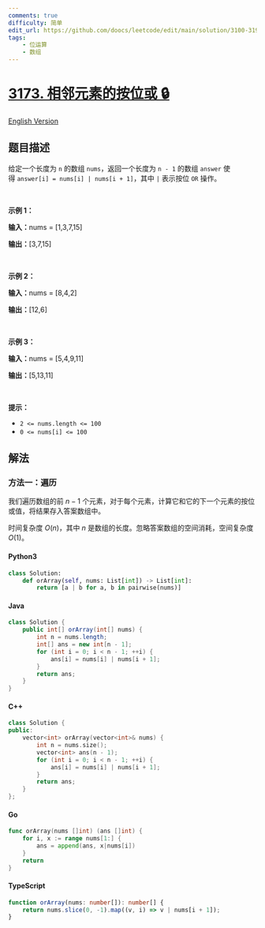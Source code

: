 ```yaml
---
comments: true
difficulty: 简单
edit_url: https://github.com/doocs/leetcode/edit/main/solution/3100-3199/3173.Bitwise%20OR%20of%20Adjacent%20Elements/README.md
tags:
    - 位运算
    - 数组
---
```


<!-- problem:start -->

# [3173. 相邻元素的按位或 🔒](https://leetcode.cn/problems/bitwise-or-of-adjacent-elements)

[English Version](/solution/3100-3199/3173.Bitwise%20OR%20of%20Adjacent%20Elements/README_EN.md)

## 题目描述

<!-- description:start -->

<p>给定一个长度为 <code>n</code>&nbsp;的数组&nbsp;<code>nums</code>，返回一个长度为 <code>n - 1</code>&nbsp;的数组&nbsp;<code>answer</code>&nbsp;使得&nbsp;<code>answer[i] = nums[i] | nums[i + 1]</code>，其中&nbsp;<code>|</code>&nbsp;表示按位&nbsp;<code>OR</code>&nbsp;操作。</p>

<p>&nbsp;</p>

<p><strong class="example">示例 1：</strong></p>

<div class="example-block">
<p><strong>输入：</strong><span class="example-io">nums = [1,3,7,15]</span></p>

<p><strong>输出：</strong><span class="example-io">[3,7,15]</span></p>

<p>&nbsp;</p>
</div>

<p><strong class="example">示例 2：</strong></p>

<div class="example-block">
<p><strong>输入：</strong><span class="example-io">nums = [8,4,2]</span></p>

<p><strong>输出：</strong><span class="example-io">[12,6]</span></p>

<p>&nbsp;</p>
</div>

<p><strong class="example">示例 3：</strong></p>

<div class="example-block">
<p><strong>输入：</strong><span class="example-io">nums = [5,4,9,11]</span></p>

<p><strong>输出：</strong><span class="example-io">[5,13,11]</span></p>
</div>

<p>&nbsp;</p>

<p><strong>提示：</strong></p>

<ul>
	<li><code>2 &lt;= nums.length &lt;= 100</code></li>
	<li><code>0 &lt;= nums[i]&nbsp;&lt;= 100</code></li>
</ul>

<!-- description:end -->

## 解法

<!-- solution:start -->

### 方法一：遍历

我们遍历数组的前 $n - 1$ 个元素，对于每个元素，计算它和它的下一个元素的按位或值，将结果存入答案数组中。

时间复杂度 $O(n)$，其中 $n$ 是数组的长度。忽略答案数组的空间消耗，空间复杂度 $O(1)$。

<!-- tabs:start -->

#### Python3

```python
class Solution:
    def orArray(self, nums: List[int]) -> List[int]:
        return [a | b for a, b in pairwise(nums)]
```

#### Java

```java
class Solution {
    public int[] orArray(int[] nums) {
        int n = nums.length;
        int[] ans = new int[n - 1];
        for (int i = 0; i < n - 1; ++i) {
            ans[i] = nums[i] | nums[i + 1];
        }
        return ans;
    }
}
```

#### C++

```cpp
class Solution {
public:
    vector<int> orArray(vector<int>& nums) {
        int n = nums.size();
        vector<int> ans(n - 1);
        for (int i = 0; i < n - 1; ++i) {
            ans[i] = nums[i] | nums[i + 1];
        }
        return ans;
    }
};
```

#### Go

```go
func orArray(nums []int) (ans []int) {
	for i, x := range nums[1:] {
		ans = append(ans, x|nums[i])
	}
	return
}
```

#### TypeScript

```ts
function orArray(nums: number[]): number[] {
    return nums.slice(0, -1).map((v, i) => v | nums[i + 1]);
}
```

<!-- tabs:end -->

<!-- solution:end -->

<!-- problem:end -->
